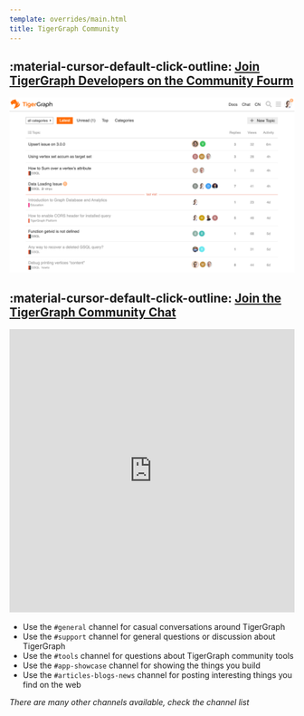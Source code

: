 ```yaml
---
template: overrides/main.html
title: TigerGraph Community
---
```

## :material-cursor-default-click-outline: [**Join TigerGraph Developers on the Community Fourm**](https://community.tigergraph.com)

![community](assets/images/tg-community.png)

## :material-cursor-default-click-outline:  [**Join the TigerGraph Community Chat**](https://discord.gg/F2c9b9v)

<iframe src="https://discordapp.com/widget?id=640707678297128980&theme=dark" width="100%" height="500" allowtransparency="true" frameborder="0" sandbox="allow-popups allow-popups-to-escape-sandbox allow-same-origin allow-scripts"></iframe>

* Use the `#general` channel for casual conversations around TigerGraph
* Use the `#support` channel for general questions or discussion about TigerGraph
* Use the `#tools` channel for questions about TigerGraph community tools 
* Use the `#app-showcase` channel for showing the things you build
* Use the `#articles-blogs-news` channel for posting interesting things you find on the web

*There are many other channels available, check the channel list*

